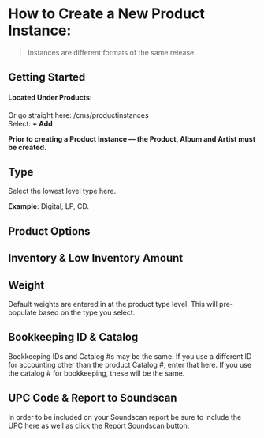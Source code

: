 # How to Create a New Product Instance:
> Instances are different formats of the same release.

## Getting Started
#### Located Under Products: <br />
Or go straight here:  /cms/productinstances <br />
Select: **+ Add** <br />

**Prior to creating a Product Instance &mdash; the Product, Album and Artist must be created.**

## Type
Select the lowest level type here. 

**Example**: Digital, LP, CD. 

## Product Options

## Inventory & Low Inventory Amount

## Weight 
Default weights are entered in at the product type level. This will pre-populate based on the type you select. 

## Bookkeeping ID & Catalog #
Bookkeeping IDs and Catalog #s may be the same. If you use a different ID for accounting other than the product Catalog #, enter that here. If you use the catalog # for bookkeeping, these will be the same. 

## UPC Code & Report to Soundscan 
In order to be included on your Soundscan report be sure to include the UPC here as well as click the Report Soundscan button. 